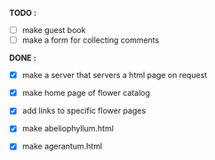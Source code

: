 **TODO :**
- [ ] make guest book
- [ ] make a form for collecting comments

**DONE :**
- [x] make a server that servers a html page on request
- [x] make home page of flower catalog
- [x] add links to specific flower pages
- [x] make abeliophyllum.html
- [x] make agerantum.html

